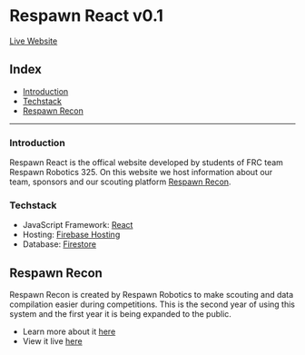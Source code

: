 # Respawn React v0.1
[Live Website](www.respawnrobotics.com)
## Index
- [Introduction](#introduction)
- [Techstack](#techstack)
- [Respawn Recon](#respawn-recon)
<hr>

### Introduction
Respawn React is the offical website developed by students of FRC team Respawn Robotics 325. On this website we host information about our team, sponsors and our scouting platform [Respawn Recon](#respawn-recon).

### Techstack
- JavaScript Framework: [React](https://reactjs.org/)
- Hosting: [Firebase Hosting](https://firebase.google.com/docs/hosting)
- Database: [Firestore](https://firebase.google.com/docs/firestore)

## Respawn Recon
Respawn Recon is created by Respawn Robotics to make scouting and data compilation easier during competitions. This is the second year of using this system and the first year it is being expanded to the public. 
- Learn more about it [here](https://github.com/Respawn-Robotics/respawn-react/wiki/respawn-recon)
- View it live [here](https://www.respawnrobotics.com/recon)
